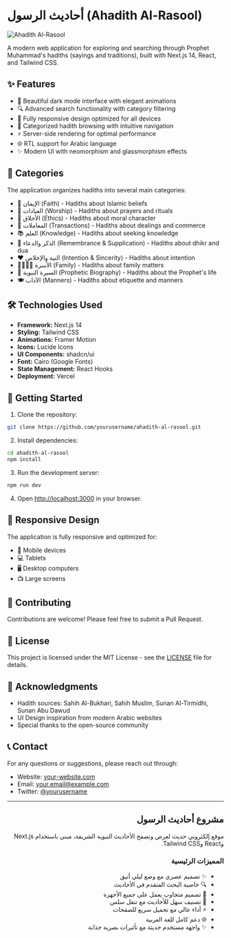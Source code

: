# أحاديث الرسول (Ahadith Al-Rasool)

![Ahadith Al-Rasool](https://hebbkx1anhila5yf.public.blob.vercel-storage.com/Screenshot%20%2897%29-98o3ZWzPJTnVxSzcoiUQrgLHns6S1e.png)

A modern web application for exploring and searching through Prophet Muhammad's hadiths (sayings and traditions), built with Next.js 14, React, and Tailwind CSS.

## ✨ Features

- 🌙 Beautiful dark mode interface with elegant animations
- 🔍 Advanced search functionality with category filtering
- 📱 Fully responsive design optimized for all devices
- 🎯 Categorized hadith browsing with intuitive navigation
- ⚡ Server-side rendering for optimal performance
- 🌐 RTL support for Arabic language
- ✨ Modern UI with neomorphism and glassmorphism effects

## 🎯 Categories

The application organizes hadiths into several main categories:

- 🤍 الإيمان (Faith) - Hadiths about Islamic beliefs
- 🕌 العبادات (Worship) - Hadiths about prayers and rituals
- 👤 الأخلاق (Ethics) - Hadiths about moral character
- 🤝 المعاملات (Transactions) - Hadiths about dealings and commerce
- 📚 العلم (Knowledge) - Hadiths about seeking knowledge
- 🤲 الذكر والدعاء (Remembrance & Supplication) - Hadiths about dhikr and dua
- ❤️ النية والإخلاص (Intention & Sincerity) - Hadiths about intention
- 👨‍👩‍👧‍👦 الأسرة (Family) - Hadiths about family matters
- 📜 السيرة النبوية (Prophetic Biography) - Hadiths about the Prophet's life
- 🍽️ الآداب (Manners) - Hadiths about etiquette and manners

## 🛠️ Technologies Used

- **Framework:** Next.js 14
- **Styling:** Tailwind CSS
- **Animations:** Framer Motion
- **Icons:** Lucide Icons
- **UI Components:** shadcn/ui
- **Font:** Cairo (Google Fonts)
- **State Management:** React Hooks
- **Deployment:** Vercel

## 🚀 Getting Started

1. Clone the repository:
```bash
git clone https://github.com/yourusername/ahadith-al-rasool.git
```

2. Install dependencies:
```bash
cd ahadith-al-rasool
npm install
```

3. Run the development server:
```bash
npm run dev
```

4. Open [http://localhost:3000](http://localhost:3000) in your browser.

## 📱 Responsive Design

The application is fully responsive and optimized for:
- 📱 Mobile devices
- 💻 Tablets
- 🖥️ Desktop computers
- 📺 Large screens

## 🤝 Contributing

Contributions are welcome! Please feel free to submit a Pull Request.

## 📝 License

This project is licensed under the MIT License - see the [LICENSE](LICENSE) file for details.

## 🙏 Acknowledgments

- Hadith sources: Sahih Al-Bukhari, Sahih Muslim, Sunan Al-Tirmidhi, Sunan Abu Dawud
- UI Design inspiration from modern Arabic websites
- Special thanks to the open-source community

## 📞 Contact

For any questions or suggestions, please reach out through:
- Website: [your-website.com](https://your-website.com)
- Email: your.email@example.com
- Twitter: [@yourusername](https://twitter.com/yourusername)

---

<div dir="rtl">

## مشروع أحاديث الرسول

موقع إلكتروني حديث لعرض وتصفح الأحاديث النبوية الشريفة، مبني باستخدام Next.js وReact وTailwind CSS.

### المميزات الرئيسية

- ✨ تصميم عصري مع وضع ليلي أنيق
- 🔍 خاصية البحث المتقدم في الأحاديث
- 📱 تصميم متجاوب يعمل على جميع الأجهزة
- 🎯 تصنيف سهل للأحاديث مع تنقل سلس
- ⚡ أداء عالي مع تحميل سريع للصفحات
- 🌐 دعم كامل للغة العربية
- ✨ واجهة مستخدم حديثة مع تأثيرات بصرية جذابة

</div>
